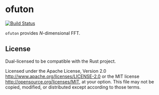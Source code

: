 ofuton
=====

[![Build Status](https://travis-ci.org/totem3/ofuton.svg?branch=master)](https://travis-ci.org/totem3/ofuton)

`ofuton` provides *N*-dimensional FFT.

## License
Dual-licensed to be compatible with the Rust project.

Licensed under the Apache License, Version 2.0 http://www.apache.org/licenses/LICENSE-2.0 or the MIT license http://opensource.org/licenses/MIT, at your option. This file may not be copied, modified, or distributed except according to those terms.
